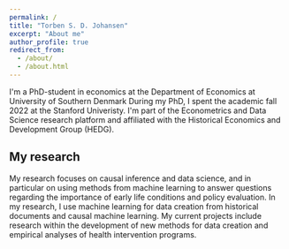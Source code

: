 ```yaml
---
permalink: /
title: "Torben S. D. Johansen"
excerpt: "About me"
author_profile: true
redirect_from: 
  - /about/
  - /about.html
---
```


I'm a PhD-student in economics at the Department of Economics at University of Southern Denmark
During my PhD, I spent the academic fall 2022 at the Stanford Univeristy.
I'm part of the Econometrics and Data Science research platform and affiliated with the Historical Economics and Development Group (HEDG).

## My research
My research focuses on causal inference and data science, and in particular on using methods from machine learning to answer questions regarding the importance of early life conditions and policy evaluation. 
In my research, I use machine learning for data creation from historical documents and causal machine learning. 
My current projects include research within the development of new methods for data creation and empirical analyses of health intervention programs.